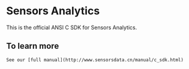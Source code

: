 # Sensors Analytics

This is the official ANSI C SDK for Sensors Analytics.

## To learn more

    See our [full manual](http://www.sensorsdata.cn/manual/c_sdk.html)
